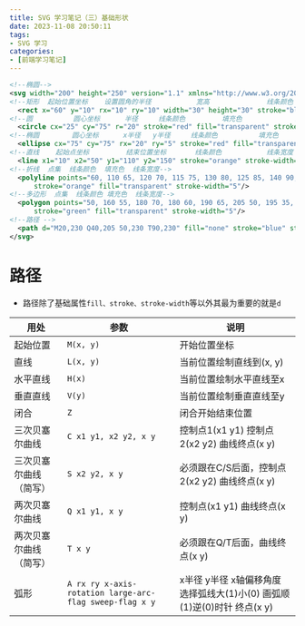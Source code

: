 ```yaml
---
title: SVG 学习笔记（三）基础形状
date: 2023-11-08 20:50:11
tags:
- SVG 学习
categories:
- [前端学习笔记]
---
```


```xml
<!--椭圆-->
<svg width="200" height="250" version="1.1" xmlns="http://www.w3.org/2000/svg">
<!--矩形  起始位置坐标    设置圆角的半径           宽高              线条颜色          填充色              线条宽度     -->
  <rect x="60" y="10" rx="10" ry="10" width="30" height="30" stroke="black" fill="transparent" stroke-width="5"/>
<!--圆          圆心坐标      半径     线条颜色         填充色             线条宽度    -->
  <circle cx="25" cy="75" r="20" stroke="red" fill="transparent" stroke-width="5"/>
<!--椭圆        圆心坐标      x半径   y半径     线条颜色          填充色            线条宽度    -->
  <ellipse cx="75" cy="75" rx="20" ry="5" stroke="red" fill="transparent" stroke-width="5"/>
<!--直线    起始点坐标         结束位置坐标       线条颜色           线条宽度   -->
  <line x1="10" x2="50" y1="110" y2="150" stroke="orange" stroke-width="5"/>
<!--折线  点集  线条颜色  填充色  线条宽度-->
  <polyline points="60, 110 65, 120 70, 115 75, 130 80, 125 85, 140 90, 135 95, 150 100, 145"
      stroke="orange" fill="transparent" stroke-width="5"/>
<!--多边形  点集  线条颜色 填充色  线条宽度-->
  <polygon points="50, 160 55, 180 70, 180 60, 190 65, 205 50, 195 35, 205 40, 190 30, 180 45, 180"
      stroke="green" fill="transparent" stroke-width="5"/>
<!--路径 -->
  <path d="M20,230 Q40,205 50,230 T90,230" fill="none" stroke="blue" stroke-width="5"/>
</svg>
```

# 路径

* 路径除了基础属性`fill、stroke、stroke-width`等以外其最为重要的就是`d`

| 用处 | 参数 | 说明 |
| --- | --- | --- |
| 起始位置| `M(x, y)` | 开始位置坐标 |
| 直线 | `L(x, y)` | 当前位置绘制直线到(x, y) |
| 水平直线 | `H(x)` | 当前位置绘制水平直线至x |
| 垂直直线 | `V(y)` | 当前位置绘制垂直直线至y |
| 闭合 | `Z` | 闭合开始结束位置 |
| 三次贝塞尔曲线 | `C x1 y1, x2 y2, x y` | 控制点1(x1 y1) 控制点2(x2 y2) 曲线终点(x y) |
| 三次贝塞尔曲线（简写） | `S x2 y2, x y` | 必须跟在C/S后面，控制点2(x2 y2) 曲线终点(x y) |
| 两次贝塞尔曲线 | `Q x1 y1, x y` | 控制点(x1 y1) 曲线终点(x y) |
| 两次贝塞尔曲线（简写） | `T x y` | 必须跟在Q/T后面，曲线终点(x y) |
| 弧形 | `A rx ry x-axis-rotation large-arc-flag sweep-flag x y` | x半径 y半径 x轴偏移角度 选择弧线大(1)小(0) 画弧顺(1)逆(0)时针 终点(x y) |